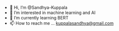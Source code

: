 - 👋 Hi, I’m @Sandhya-Kuppala
- 👀 I’m interested in machine learning and AI
- 🌱 I’m currently learning BERT
- 📫 How to reach me ... kuppalasandhya@gmail.com

<!---
Sandhya-Kuppala/Sandhya-Kuppala is a ✨ special ✨ repository because its `README.md` (this file) appears on your GitHub profile.
You can click the Preview link to take a look at your changes.
--->
